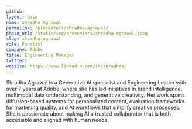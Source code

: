```yaml
---
github:
layout: base
name: Shradha Agrawal
permalink: /presenters/shradha-agrawal/
photo_url: /static/img/presenters/shradha-agrawal.jpeg
slug: shradha-agrawal
role: Panelist
company: Adobe
title: Engineering Manager
twitter:
website: https://www.linkedin.com/in/shradhaa/
---
```


Shradha Agrawal is a Generative AI specialist and Engineering Leader with over 7 years at Adobe, where she has led initiatives in brand intelligence, multimodal data understanding, and generative creativity. Her work spans diffusion-based systems for personalized content, evaluation frameworks for marketing quality, and AI workflows that simplify creative processes. She is passionate about making AI a trusted collaborator that is both accessible and aligned with human needs.
